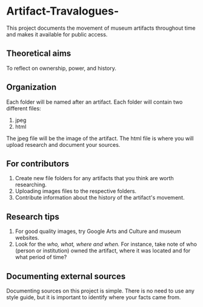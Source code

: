 # Artifact-Travalogues-
This project documents the movement of museum artifacts throughout time and makes it available for public access. 

## Theoretical aims 
To reflect on ownership, power, and history. 

## Organization 
Each folder will be named after an artifact. Each folder will contain two different files:
1. jpeg 
2. html 

The jpeg file will be the image of the artifact. The html file is where you will upload research and document your sources.

## For contributors
1. Create new file folders for any artifacts that you think are worth researching. 
2. Uploading images files to the respective folders.
3. Contribute information about the history of the artifact's movement. 

## Research tips
1. For good quality images, try Google Arts and Culture and museum websites.
2. Look for the *who, what, where and when.* For instance, take note of who (person or institution) owned the artifact, where it was located and for what period of time? 

## Documenting external sources 
Documenting sources on this project is simple. There is no need to use any style guide, but it is important to identify where your facts came from. <will insert an example of the format via an image> 
